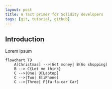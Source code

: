 ```yaml
---
layout: post
title: A Tact primer for Solidity developers
tags: [git, tutorial, github]
---
```


## Introduction

Lorem ipsum

```mermaid
flowchart TD
    A[Christmas] -->|Get money| B(Go shopping)
    B --> C{Let me think}
    C -->|One| D[Laptop]
    C -->|Two| E[iPhone]
    C -->|Three| F[fa:fa-car Car]
```
